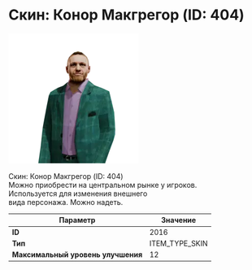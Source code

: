 # Скин: Конор Макгрегор (ID: 404)

![Item Image](../img/2016.webp?raw=true)

Скин: Конор Макгрегор (ID: 404)<br>Можно приобрести на центральном рынке у игроков.<br>Используется для изменения внешнего<br>вида персонажа. Можно надеть.


| Параметр | Значение |
|----------|----------|
| **ID** | 2016 |
| **Тип** | ITEM_TYPE_SKIN |
| **Максимальный уровень улучшения** | 12 |

